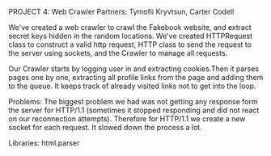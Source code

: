 PROJECT 4: Web Crawler
Partners: Tymofii Kryvtsun, Carter Codell

We've created a web crawler to crawl the Fakebook website,
and extract secret keys hidden in the random locations.
We've created HTTPRequest class to construct a valid http request,
HTTP class to send the request to the server using sockets, and the Crawler to manage
all requests.

Our Crawler starts by logging user in and extracting cookies.Then it parses pages one by one,
extracting all profile links from the page and adding them to the queue. It keeps
track of already visited links not to get into the loop.

Problems: The biggest problem we had was not getting any response form the server for HTTP/1.1
(sometimes it stopped responding and did not react on our reconnection attempts).
Therefore for HTTP/1.1 we create a new socket for each request. It slowed down the process a lot.

Libraries: html.parser